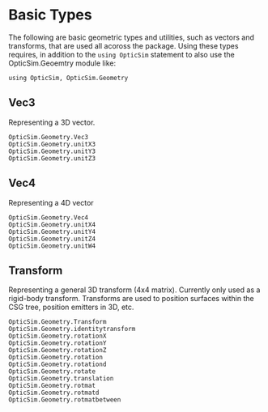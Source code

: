 # Basic Types

The following are basic geometric types and utilities, such as vectors and transforms, that are used all acoross the package. Using these types requires, in addition to the `using OpticSim` statement to also use the OpticSim.Geoemtry module like:

```@example
using OpticSim, OpticSim.Geometry
```

## Vec3

Representing a 3D vector.

```@docs; canonical = false
OpticSim.Geometry.Vec3
OpticSim.Geometry.unitX3
OpticSim.Geometry.unitY3
OpticSim.Geometry.unitZ3
```

## Vec4

Representing a 4D vector 

```@docs; canonical = false
OpticSim.Geometry.Vec4
OpticSim.Geometry.unitX4
OpticSim.Geometry.unitY4
OpticSim.Geometry.unitZ4
OpticSim.Geometry.unitW4
```

## Transform

Representing a general 3D transform (4x4 matrix). Currently only used as a rigid-body transform.
Transforms are used to position surfaces within the CSG tree, position emitters in 3D, etc. 

```@docs; canonical = false
OpticSim.Geometry.Transform
OpticSim.Geometry.identitytransform
OpticSim.Geometry.rotationX
OpticSim.Geometry.rotationY
OpticSim.Geometry.rotationZ
OpticSim.Geometry.rotation
OpticSim.Geometry.rotationd
OpticSim.Geometry.rotate
OpticSim.Geometry.translation
OpticSim.Geometry.rotmat
OpticSim.Geometry.rotmatd
OpticSim.Geometry.rotmatbetween
```
